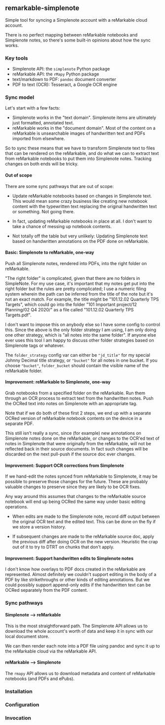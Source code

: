 ## remarkable-simplenote

Simple tool for syncing a Simplenote account with a reMarkable
cloud account.

There is no perfect mapping between reMarkable notebooks and 
Simplenote notes, so there's some built-in opinions about how
the sync works. 

### Key tools

* Simplenote API: the `simplenote` Python package
* reMarkable API: the `rMapy` Python package
* text/markdown to PDF: `pandoc` document converter
* PDF to text (OCR): Tesseract, a Google OCR engine

### Sync model 

Let's start with a few facts: 

* Simplenote works in the "text domain". Simplenote items are 
ultimately just formatted, annotated text.
* reMarkable works in the "document domain". Most of the content
on a reMarkable is unsearchable images of handwritten text and
PDFs imported from elsewhere.

So to sync these means that we have to transform Simplenote text
to files that can be rendered on the reMarkable, and do what we
can to extract text from reMarkable notebooks to put them into
Simplenote notes. Tracking changes on both ends will be tricky. 

#### Out of scope 

There are some sync pathways that are out of scope: 

* Update reMarkable notebooks based on changes in Simplenote
  text. This would mean some crazy business like creating new
  notebook content with the typewritten text replacing the
  original handwritten text or something. Not going there. 

* In fact, updating reMarkable notebooks in place at all. I don't
  want to take a chance of messing up notebook contents. 

* Not totally off the table but very unlikely: Updating
  Simplenote text based on handwritten annotations on the PDF
  done on reMarkable.  

#### Basic: Simplenote to reMarkable, one-way

Push all Simplenote notes, rendered into PDFs, into the right
folder on reMarkable. 

"The right folder" is complicated, given that there are no folders
in SimpleNote. For my use case, it's important that my notes get
put into the right folder but the rules are pretty complicated; I 
use a numeric filing system wherein the path can be inferred from
the title of the note but it's not an exact match. For example, 
the title might be "101.12.02 Quarterly TPS Targets", which could
go into the folder "101 Important project/12 Planning/02 Q4 2020/" as a 
file called "101.12.02 Quarterly TPS Targets.pdf".

I don't want to impose this on anybody else so I have some config to 
control this. Since the above is the only folder strategy I am using, 
I am only doing one other strategy, which is "all notes into the same
folder". If anyone else ever uses this tool I am happy to discuss other
folder strategies based on Simplenote tags or whatever.

The `folder_strategy` config var can either be `"jd_title"` for my special
Johnny Decimal title strategy, or `"bucket"` for all notes in one bucket. If you 
choose `"bucket"`, `folder_bucket` should contain the visible name of the 
reMarkable folder.


#### Improvement: reMarkable to Simplenote, one-way

Grab notebooks from a specified folder on the reMarkable. Run
them through an OCR process to extract text from the handwritten
notes. Push the OCRed text into notes on Simplenote with an
appropriate tag.

Note that if we do both of these first 2 steps, we end up with a
separate OCRed version of reMarkable notebook contents on the
device in a separate PDF. 

This still isn't really a sync, since (for example) new
annotations on Simplenote notes done on the reMarkable, or
changes to the OCR'ed text of notes in Simplenote that were
originally from the reMarkable, will not be reflected back in
their source documents. In fact such changes will be discarded on
the next pull-push if the source doc ever changes. 

#### Improvement: Support OCR corrections from Simplenote

If we hand-edit the notes synced from reMarkable to Simplenote,
it may be possible to preserve those changes for the future.
These are probably valuable changes to preserve since they are
likely to be OCR fixes. 

Any way around this assumes that changes to the reMarkable 
source notebook will end up being OCRed the same way under basic
editing operations. 

* When edits are made to the Simplenote note, record diff output
  between the original OCR text and the edited text. This can be 
  done on the fly if we store a version history. 

* If subsequent changes are made to the reMarkable source doc,
  apply the previous diff after doing OCR on the new version.
  Heuristic the crap out of it to try to DTRT on chunks that
  don't apply. 

#### Improvement: Support handwritten edits to Simplenote notes

I don't know how overlays to PDF docs created in the reMarkable
are represented. Almost definitely we couldn't support editing in
the body of a PDF by like strikethroughs or other kinds of
editing annotations.  But we could possibly support append-only
edits if the handwritten text can be OCRed separately from the 
PDF content. 

### Sync pathways

#### Simplenote --> reMarkable

This is the most straightforward path. The Simplenote API allows
us to download the whole account's worth of data and keep it in
sync with our local document store.

We can then render each note into a PDF file using pandoc and
sync it up to the reMarkable cloud via the reMarkable API. 

#### reMarkable --> Simplenote

The `rmapy` API allows us to download metadata and content of
reMarkable notebooks (and PDFs and ePubs).

### Installation

### Configuration

### Invocation

### 
